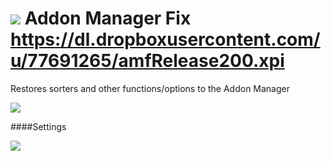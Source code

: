 ![](https://camo.githubusercontent.com/531a9fe1fef4207bda2408b9c98bfd46f96c9de6/68747470733a2f2f6d656469616372752e73682f6d2d317a502d6537796f55672e706e67) Addon Manager Fix
https://dl.dropboxusercontent.com/u/77691265/amfRelease200.xpi
=================

Restores sorters and other functions/options to the Addon Manager

![](https://camo.githubusercontent.com/34aba35e2235cbfb98846fa8463423656579f881/68747470733a2f2f6d656469616372752e73682f7562593349436531715456632e706e67)

####Settings

![](https://mediacru.sh/bKuDLK6m0mMW.png)

